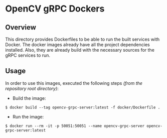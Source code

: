 # OpenCV gRPC Dockers

## Overview

This directory provides Dockerfiles to be able to run the built services with Docker.
The docker images already have all the project dependencies installed.
Also, they are already build with the necessary sources for the gRPC services to run.

## Usage

In order to use this images, executed the following steps *(from the repository root directory)*:

* Build the image:

```shell
$ docker build --tag opencv-grpc-server:latest -f docker/Dockerfile . 
```

* Run the image:

```shell
$ docker run --rm -it -p 50051:50051 --name opencv-grpc-server opencv-grpc-server:latest
```